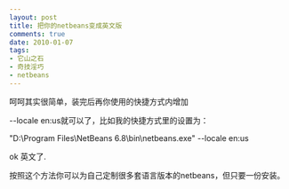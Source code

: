```yaml
---
layout: post
title: 把你的netbeans变成英文版
comments: true
date: 2010-01-07
tags:
- 它山之石
- 奇技淫巧
- netbeans
---
```


<p>呵呵其实很简单，装完后再你使用的快捷方式内增加</p>
<p>--locale en:us就可以了，比如我的快捷方式里的设置为：</p>
<p>"D:\Program Files\NetBeans 6.8\bin\netbeans.exe" --locale en:us</p>
<p>ok 英文了.</p>
<p>按照这个方法你可以为自己定制很多套语言版本的netbeans，但只要一份安装。</p>				
